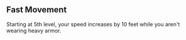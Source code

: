 ## Fast Movement
Starting at 5th level, your speed increases by 10 feet while you aren't wearing heavy armor.
